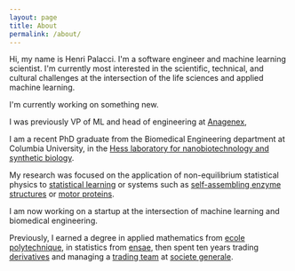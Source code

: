 ```yaml
---
layout: page
title: About
permalink: /about/
---
```


Hi, my name is Henri Palacci. I'm a software engineer and machine learning scientist. I'm currently most interested in the scientific, technical, and cultural challenges at the intersection of the life sciences and applied machine learning. 

I'm currently working on something new.

I was previously VP of ML and head of engineering at [Anagenex](https://www.anagenex.com/), 

I am a recent PhD graduate from the Biomedical Engineering department at Columbia University, in the [Hess laboratory for nanobiotechnology and synthetic biology](http://orion.bme.columbia.edu/hess/).

My research was focused on the application of non-equilibrium statistical physics to [statistical learning](https://arxiv.org/abs/1806.02855) or systems such as [self-assembling enzyme structures](https://www.nature.com/articles/nchem.2905) or [motor proteins](https://scholar.google.com/citations?view_op=view_citation&hl=en&user=WAmP2uQAAAAJ&citation_for_view=WAmP2uQAAAAJ:u-x6o8ySG0sC). 

I am now working on a startup at the intersection of machine learning and
biomedical engineering.

Previously, I earned a degree in applied mathematics from [ecole polytechnique](https://en.wikipedia.org/wiki/%C3%89cole_Polytechnique), in statistics from [ensae](https://en.wikipedia.org/wiki/ENSAE_ParisTech), then spent ten years trading [derivatives](https://en.wikipedia.org/wiki/Synthetic_CDO) and managing a [trading team](https://en.wikipedia.org/wiki/Bad_bank) at [societe generale](https://en.wikipedia.org/wiki/Soci%C3%A9t%C3%A9_G%C3%A9n%C3%A9rale).
